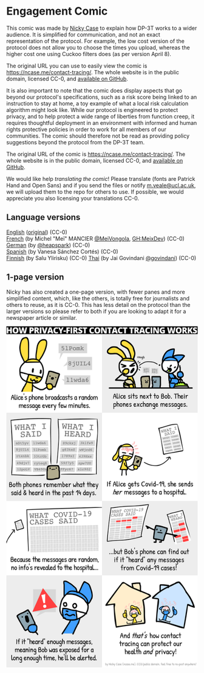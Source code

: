 # Engagement Comic

This comic was made by [Nicky Case](https://ncase.me/) to explain how DP-3T works to a wider audience. It is simplified for communication, and not an exact representation of the protocol. For example, the low cost version of the protocol does not allow you to choose the times you upload, whereas the higher cost one using Cuckoo filters does (as per version April 8).

The original URL you can use to easily view the comic is https://ncase.me/contact-tracing/. The whole website is in the public domain, licensed CC-0, and [available on GitHub](https://github.com/ncase/ncase.github.io).

It is also important to note that the comic does display aspects that go beyond our protocol's specifications, such as a risk score being linked to an instruction to stay at home, a toy example of what a local risk calculation algorithm might look like. While our protocol is engineered to protect privacy, and to help protect a wide range of liberties from function creep, it requires thoughtful deployment in an environment with informed and human rights protective policies in order to work for all members of our communities. The comic should therefore not be read as providing policy suggestions beyond the protocol from the DP-3T team.

The original URL of the comic is https://ncase.me/contact-tracing/. The whole website is in the public domain, licensed CC-0, and [available on GitHub](https://github.com/ncase/ncase.github.io).

We would like help *translating the comic*! Please translate (fonts are Patrick Hand and Open Sans) and if you send the files or notify m.veale@ucl.ac.uk, we will upload them to the repo for others to use. If possible, we would appreciate you also licensing your translations CC-0.

## Language versions
[English](en) ([original](https://ncase.me/contact-tracing/)) (CC-0)  
[French](fr) (by Michel "Meï" MANCIER [@MeiVongola](https://twitter.com/meivongola), [GH:MeixDev](github.com/MeixDev)) (CC-0)  
[German](de) (by [@heapspark](https://twitter.com/heapspark)) (CC-0)  
[Spanish](es) (by Vanesa Sánchez Cortés) (CC-0)  
[Finnish](fi) (by Salu Ylirisku) (CC-0)
[Thai](th) (by Jai Govindani [@govindani](https://twitter.com/govindani)) (CC-0)

## 1-page version
Nicky has also created a one-page version, with fewer panes and more simplified content, which, like the others, is totally free for journalists and others to reuse, as it is CC-0. This has less detail on the protocol than the larger versions so please refer to both if you are looking to adapt it for a newspaper article or similar.

![One page comic](en/shortened_onepage.png)
